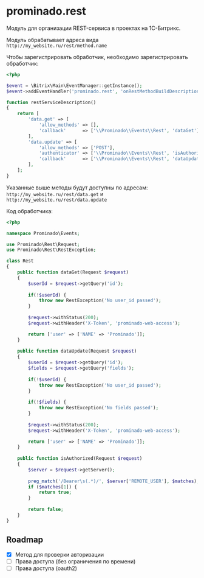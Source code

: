 # prominado.rest

Модуль для организации REST-сервиса в проектах на 1С-Битрикс.

Модуль обрабатывает адреса вида ``http://my_website.ru/rest/method.name``

Чтобы зарегистрировать обработчик, необходимо зарегистрировать обработчик:

````php
<?php

$event = \Bitrix\Main\EventManager::getInstance();
$event->addEventHandler('prominado.rest', 'onRestMethodBuildDescription', 'restServiceDescription');

function restServiceDescription()
{
    return [
        'data.get' => [
            'allow_methods' => [],
            'callback'      => ['\\Prominado\\Events\\Rest', 'dataGet']
        ],
        'data.update' => [
            'allow_methods' => ['POST'],
            'authenticator' => ['\\Prominado\\Events\\Rest', 'isAuthorized'],
            'callback'      => ['\\Prominado\\Events\\Rest', 'dataUpdate']
        ],
    ];
}
````

Указанные выше методы будут доступны по адресам:
``http://my_website.ru/rest/data.get`` и ``http://my_website.ru/rest/data.update`` 

Код обработчика:

```php
<?php

namespace Prominado\Events;

use Prominado\Rest\Request;
use Prominado\Rest\RestException;

class Rest
{
    public function dataGet(Request $request)
    {
        $userId = $request->getQuery('id');
        
        if(!$userId) {
            throw new RestException('No user_id passed');    
        }
        
        $request->withStatus(200);
        $request->withHeader('X-Token', 'prominado-web-access');

        return ['user' => ['NAME' => 'Prominado']];
    }
    
    public function dataUpdate(Request $request)
    {
        $userId = $request->getQuery('id');
        $fields = $request->getQuery('fields');
        
        if(!$userId) {
            throw new RestException('No user_id passed');    
        }
        
        if(!$fields) {
            throw new RestException('No fields passed');    
        }
        
        $request->withStatus(200);
        $request->withHeader('X-Token', 'prominado-web-access');

        return ['user' => ['NAME' => 'Prominado']];
    }
    
    public function isAuthorized(Request $request) 
    {
        $server = $request->getServer();
        
        preg_match('/Bearer\s(.*)/', $server['REMOTE_USER'], $matches);
        if ($matches[1]) {
            return true;
        }
    
        return false;
    }
}

```

## Roadmap
- [x] Метод для проверки авторизации
- [ ] Права доступа (без ограничения по времени)
- [ ] Права доступа (oauth2)